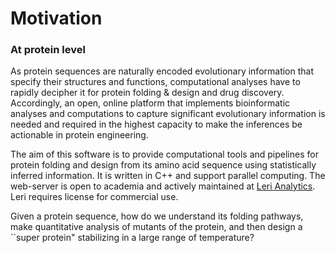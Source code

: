 # Motivation

### At protein level

As protein sequences are naturally encoded evolutionary information that specify their structures and functions, computational analyses have to rapidly decipher it for protein folding & design and drug discovery. Accordingly, an open, online platform that implements bioinformatic analyses and computations to capture significant evolutionary information is needed and required in the highest capacity to make the inferences be actionable in protein engineering.

The aim of this software is to provide computational tools and pipelines for protein folding and design from its amino acid sequence using statistically inferred information. It is written in C++ and support parallel computing. The web-server is open to academia and actively maintained at [Leri Analytics](https://kornmann.bioch.ox.ac.uk/leri/index.html). Leri requires license for commercial use.

Given a protein sequence, how do we understand its folding pathways, make quantitative analysis of mutants of the protein, and then design a \`\`super protein" stabilizing in a large range of temperature?   




